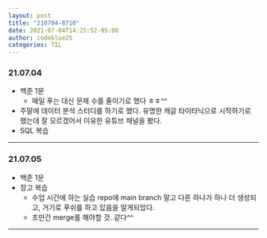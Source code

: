 ```yaml
---
layout: post
title: "210704-0710"
date: 2021-07-04T14:25:52-05:00
author: codeblue25
categories: TIL
---
```


<h3>21.07.04</h3>

- 백준 1문
  - 매일 푸는 대신 문제 수를 줄이기로 했다 ㅎㅎ^^
- 주말에 데이터 분석 스터디를 하기로 했다. 유명한 캐글 타이타닉으로 시작하기로 했는데 잘 모르겠어서 이유한 유튜브 채널을 봤다.
- SQL 복습

---

<h3>21.07.05</h3>

- 백준 1문
- 장고 복습
  - 수업 시간에 하는 실습 repo에 main branch 말고 다른 하나가 하나 더 생성되고, 거기로 푸쉬를 하고 있음을 알게되었다.
  - 조만간 merge를 해야할 것..같다^^

---
